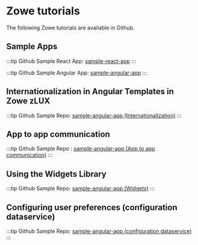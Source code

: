 # Zowe tutorials

The following Zowe tutorials are available in Github.

## Sample Apps

:::tip Github Sample React App:
[sample-react-app](https://github.com/zowe/sample-react-app/blob/lab/step-1-hello-world/README.md)
:::

:::tip Github Sample Angular App:
[sample-angular-app](https://github.com/zowe/sample-angular-app/blob/lab/step-1-hello-world/README.md)
:::

## Internationalization in Angular Templates in Zowe zLUX

:::tip Github Sample Repo:
[sample-angular-app (Internationalization)](https://github.com/zowe/sample-angular-app/blob/lab/step-2-i18n-complete/README.md)
:::

## App to app communication

:::tip Github Sample Repo :
[sample-angular-app (App to app communication)](https://github.com/zowe/sample-angular-app/blob/lab/step-3-app2app-complete/README.md)
:::

## Using the Widgets Library

:::tip Github Sample Repo:
[sample-angular-app (Widgets)](https://github.com/zowe/sample-angular-app/blob/lab/step-4-widgets-complete/README.md)
:::

## Configuring user preferences (configuration dataservice)

:::tip Github Sample Repo:
[sample-angular-app (configuration dataservice)](https://github.com/zowe/sample-angular-app/blob/lab/step-5-config-complete/README.md)
:::
